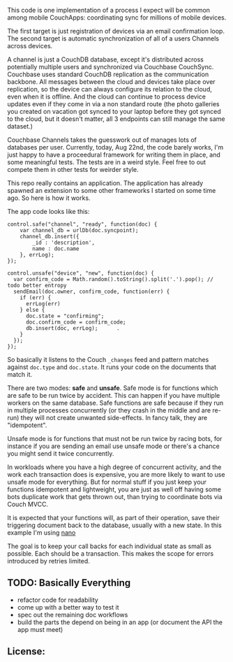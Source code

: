 This code is one implementation of a process I expect will be common among mobile CouchApps: coordinating sync for millions of mobile devices.

The first target is just registration of devices via an email confirmation loop. The second target is automatic synchronization of all of a users Channels across devices.

A channel is just a CouchDB database, except it's distributed across potentially multiple users and synchronized via Couchbase CouchSync. Couchbase uses standard CouchDB replication as the communication backbone. All messages between the cloud and devices take place over replication, so the device can always configure its relation to the cloud, even when it is offline. And the cloud can continue to process device updates even if they come in via a non standard route (the photo galleries you created on vacation got synced to your laptop before they got synced to the cloud, but it doesn't matter, all 3 endpoints can still manage the same dataset.)

Couchbase Channels takes the guesswork out of manages lots of databases per user. Currently, today, Aug 22nd, the code barely works, I'm just happy to have a proceedural framework for writing them in place, and some meaningful tests. The tests are in a weird style. Feel free to out compete them in other tests for weirder style.

This repo really contains an application. The application has already spawned an extension to some other frameworks I started on some time ago. So here is how it works.

The app code looks like this:

    control.safe("channel", "ready", function(doc) {
        var channel_db = urlDb(doc.syncpoint);
        channel_db.insert({
            _id : 'description',
            name : doc.name
        }, errLog);
    });
    
    control.unsafe("device", "new", function(doc) {
      var confirm_code = Math.random().toString().split('.').pop(); // todo better entropy
      sendEmail(doc.owner, confirm_code, function(err) {
        if (err) {
          errLog(err)
        } else {
          doc.state = "confirming";
          doc.confirm_code = confirm_code;
          db.insert(doc, errLog);      .
        }
      });
    });

So basically it listens to the Couch `_changes` feed and pattern matches against `doc.type` and `doc.state`. It runs your code on the documents that match it.

There are two modes: **safe** and **unsafe**. Safe mode is for functions which are safe to be run twice by accident. This can happen if you have multiple workers on the same database. Safe functions are safe because if they run in multiple processes concurrently (or they crash in the middle and are re-run) they will not create unwanted side-effects. In fancy talk, they are "idempotent".

Unsafe mode is for functions that must not be run twice by racing bots, for instance if you are sending an email use unsafe mode or there's a chance you might send it twice concurrently.

In workloads where you have a high degree of concurrent activity, and the work each transaction does is expensive, you are more likely to want to use unsafe mode for everything. But for normal stuff if you just keep your functions idempotent and lightweight, you are just as well off having some bots duplicate work that gets thrown out, than trying to coordinate bots via Couch MVCC.

It is expected that your functions will, as part of their operation, save their triggering document back to the database, usually with a new state. In this example I'm using [nano](https://github.com/dscape/nano)

The goal is to keep your call backs for each individual state as small as possible. Each should be a transaction. This makes the scope for errors introduced by retries limited.


## TODO: Basically Everything

* refactor code for readability
* come up with a better way to test it
* spec out the remaining doc workflows
* build the parts the depend on being in an app 
    (or document the API the app must meet)

## License: 
